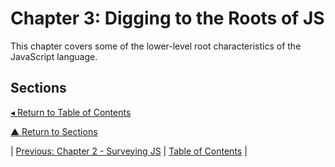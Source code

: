# Chapter 3: Digging to the Roots of JS
This chapter covers some of the lower-level root characteristics of the JavaScript language.

## Sections

[◂ Return to Table of Contents](../README.md)

[▲ Return to Sections](#sections)

| [Previous: Chapter 2 - Surveying JS](../02/README.md) | [Table of Contents](../README.md#table-of-contents) |
